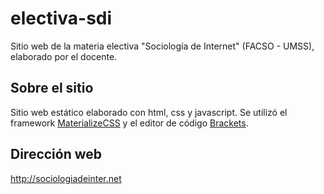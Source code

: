 # electiva-sdi
Sitio web de la materia electiva "Sociología de Internet" (FACSO - UMSS), elaborado por el docente.  

## Sobre el sitio
Sitio web estático elaborado con html, css y javascript. Se utilizó el framework [MaterializeCSS](materlizecss.com) y el editor de código [Brackets](brackets.io).

## Dirección web
http://sociologiadeinter.net

